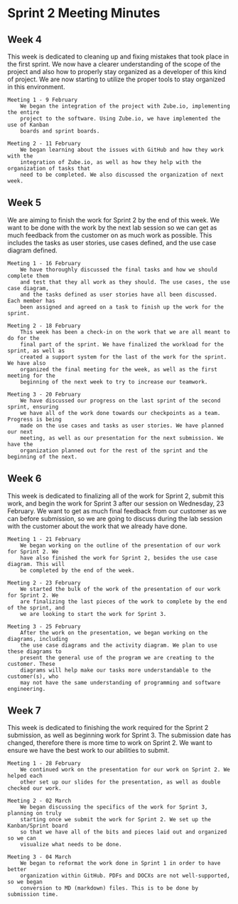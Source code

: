 # Sprint 2 Meeting Minutes

## Week 4

This week is dedicated to cleaning up and fixing mistakes that took place in the first
sprint. We now have a clearer understanding of the scope of the project and also how to
properly stay organized as a developer of this kind of project. We are now starting to
utilize the proper tools to stay organized in this environment.

	Meeting 1 - 9 February
	 	We began the integration of the project with Zube.io, implementing the entire
		project to the software. Using Zube.io, we have implemented the use of Kanban
		boards and sprint boards.
		
	Meeting 2 - 11 February
	 	We began learning about the issues with GitHub and how they work with the
		integration of Zube.io, as well as how they help with the organization of tasks that
		need to be completed. We also discussed the organization of next week.

## Week 5

We are aiming to finish the work for Sprint 2 by the end of this week. We want to be done
with the work by the next lab session so we can get as much feedback from the customer
on as much work as possible. This includes the tasks as user stories, use cases defined,
and the use case diagram defined.
	
	Meeting 1 - 16 February
	 	We have thoroughly discussed the final tasks and how we should complete them
		and test that they all work as they should. The use cases, the use case diagram,
		and the tasks defined as user stories have all been discussed. Each member has
		been assigned and agreed on a task to finish up the work for the sprint.
	
	Meeting 2 - 18 February
	 	This week has been a check-in on the work that we are all meant to do for the
		final part of the sprint. We have finalized the workload for the sprint, as well as
		created a support system for the last of the work for the sprint. We have also
		organized the final meeting for the week, as well as the first meeting for the
		beginning of the next week to try to increase our teamwork.

	Meeting 3 - 20 February
	 	We have discussed our progress on the last sprint of the second sprint, ensuring
		we have all of the work done towards our checkpoints as a team. Progress is being
		made on the use cases and tasks as user stories. We have planned our next
		meeting, as well as our presentation for the next submission. We have the
		organization planned out for the rest of the sprint and the beginning of the next.

## Week 6

This week is dedicated to finalizing all of the work for Sprint 2, submit this work, and 
begin the work for Sprint 3 after our session on Wednesday, 23 February. We want to get 
as much final feedback from our customer as we can before submission, so we are going 
to discuss during the lab session with the customer about the work that we already have 
done.
	
	Meeting 1 - 21 February
	 	We began working on the outline of the presentation of our work for Sprint 2. We 
		have also finished the work for Sprint 2, besides the use case diagram. This will 
		be completed by the end of the week.
		
	Meeting 2 - 23 February
	 	We started the bulk of the work of the presentation of our work for Sprint 2. We 
		are finalizing the last pieces of the work to complete by the end of the sprint, and 
		we are looking to start the work for Sprint 3.

	Meeting 3 - 25 February
	 	After the work on the presentation, we began working on the diagrams, including
		the use case diagrams and the activity diagram. We plan to use these diagrams to
		present the general use of the program we are creating to the customer. These
		diagrams will help make our tasks more understandable to the customer(s), who
		may not have the same understanding of programming and software engineering.

## Week 7

This week is dedicated to finishing the work required for the Sprint 2 submission, as well
as beginning work for Sprint 3. The submission date has changed, therefore there is more
time to work on Sprint 2. We want to ensure we have the best work to our abilities to
submit.
	
	Meeting 1 - 28 February
	 	We continued work on the presentation for our work on Sprint 2. We helped each
		other set up our slides for the presentation, as well as double checked our work.
   	
	Meeting 2 - 02 March
	 	We began discussing the specifics of the work for Sprint 3, planning on truly
		starting once we submit the work for Sprint 2. We set up the Kanban/Sprint board
		so that we have all of the bits and pieces laid out and organized so we can
		visualize what needs to be done.
		
	Meeting 3 - 04 March
		We began to reformat the work done in Sprint 1 in order to have better
		organization within GitHub. PDFs and DOCXs are not well-supported, so we began
		conversion to MD (markdown) files. This is to be done by submission time.
